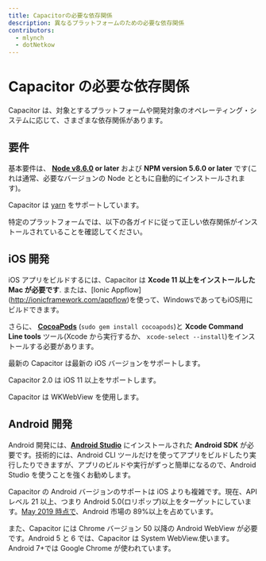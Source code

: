 ```yaml
---
title: Capacitorの必要な依存関係
description: 異なるプラットフォームのための必要な依存関係
contributors:
  - mlynch
  - dotNetkow
---
```


# Capacitor の必要な依存関係

Capacitor は、対象とするプラットフォームや開発対象のオペレーティング・システムに応じて、さまざまな依存関係があります。

## 要件

基本要件は、 **[Node v8.6.0](https://nodejs.org) or later** および **NPM version 5.6.0 or later** です(これは通常、必要なバージョンの Node とともに自動的にインストールされます)。

Capacitor は [yarn](https://yarnpkg.com) をサポートしています。

特定のプラットフォームでは、以下の各ガイドに従って正しい依存関係がインストールされていることを確認してください。

## iOS 開発

iOS アプリをビルドするには、Capacitor は **Xcode 11 以上をインストールした Mac が必要です**. または、[Ionic Appflow] (http://ionicframework.com/appflow)を使って、WindowsであってもiOS用にビルドできます。

さらに、 **[CocoaPods](https://cocoapods.org/)** (`sudo gem install cocoapods`)と **Xcode Command Line tools** ツール(Xcode から実行するか、 `xcode-select --install`)をインストールする必要があります。

最新の Capacitor は最新の iOS バージョンをサポートします。

Capacitor 2.0 は iOS 11 以上をサポートします。

Capacitor は WKWebView を使用します。

## Android 開発

Android 開発には、**[Android Studio](https://developer.android.com/studio/index.html)** にインストールされた **Android SDK** が必要です。技術的には、Android CLI ツールだけを使ってアプリをビルドしたり実行したりできますが、アプリのビルドや実行がずっと簡単になるので、Android Studio を使うことを強くお勧めします。

Capacitor の Android バージョンのサポートは iOS よりも複雑です。現在、API レベル 21 以上、つまり Android 5.0(ロリポップ)以上をターゲットにしています。[May 2019 時点で](https://developer.android.com/about/dashboards)、Android 市場の 89%以上を占めています。

また、Capacitor には Chrome バージョン 50 以降の Android WebView が必要です。Android 5 と 6 では、Capacitor は System WebView.使います。Android 7+では Google Chrome が使われています。
